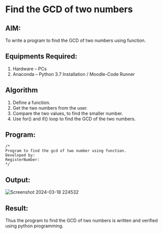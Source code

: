 # Find the GCD of two numbers

## AIM:
To write a program to find the GCD of two numbers using function.

## Equipments Required:
1. Hardware – PCs
2. Anaconda – Python 3.7 Installation / Moodle-Code Runner

## Algorithm
1. Define a function.
2. Get the two numbers from the user.
3. Compare the two values, to find the smaller number.
4. Use for() and if() loop to find the GCD of the two numbers.

## Program:
```
/*
Program to find the gcd of two number using function.
Developed by: 
RegisterNumber:  
*/
```

## Output:
![Screenshot 2024-03-18 224532](https://github.com/Rithviknathan/GCD-of-two-numbers/assets/148410509/a590091d-eabc-44d8-a6aa-d36cf9202b3f)



## Result:
Thus the program to find the GCD of two numbers is written and verified using python programming.
